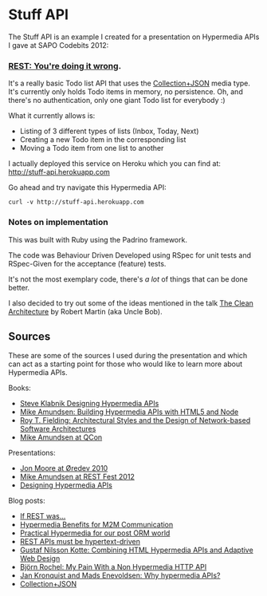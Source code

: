 # Stuff API

The Stuff API is an example I created for a presentation on Hypermedia APIs I gave at SAPO Codebits 2012:

### [REST: You're doing it wrong][1].

It's a really basic Todo list API that uses the [Collection+JSON][2] media type. It's currently only holds Todo items in memory, no persistence. Oh, and there's no authentication, only one giant Todo list for everybody :)

What it currently allows is:

* Listing of 3 different types of lists (Inbox, Today, Next)
* Creating a new Todo item in the corresponding list
* Moving a Todo item from one list to another

I actually deployed this service on Heroku which you can find at: http://stuff-api.herokuapp.com

Go ahead and try navigate this Hypermedia API:

```
curl -v http://stuff-api.herokuapp.com
```

[1]: https://codebits.eu/intra/s/session/255
[2]: http://amundsen.com/media-types/collection/

### Notes on implementation

This was built with Ruby using the Padrino framework.

The code was Behaviour Driven Developed using RSpec for unit tests and RSpec-Given for the acceptance (feature) tests.

It's not the most exemplary code, there's *a lot* of things that can be done better.

I also decided to try out some of the ideas mentioned in the talk [The Clean Architecture][3] by Robert Martin (aka Uncle Bob).

[3]: http://vimeo.com/43612849

## Sources

These are some of the sources I used during the presentation and which can act as a starting point for those who would like to learn more about Hypermedia APIs.

Books:

 - [Steve Klabnik Designing Hypermedia APIs](http://designinghypermediaapis.com/)
 - [Mike Amundsen: Building Hypermedia APIs with HTML5 and Node](http://shop.oreilly.com/product/0636920020530.do)
 - [Roy T. Fielding: Architectural Styles and the Design of Network-based Software Architectures](http://www.ics.uci.edu/~fielding/pubs/dissertation/top.htm)
 - [Mike Amundsen at QCon](http://www.infoq.com/presentations/Hypermedia-API-Node-js)

Presentations:

 - [Jon Moore at Øredev 2010](https://vimeo.com/20781278)
 - [Mike Amundsen at REST Fest 2012](https://vimeo.com/49503453)
 - [Designing Hypermedia APIs](https://speakerd.s3.amazonaws.com/presentations/50546c34bf73df000204729d/hypermedia_railsclub.pdf)

Blog posts:

 - [If REST was...](http://amundsen.com/blog/archives/1131)
 - [Hypermedia Benefits for M2M Communication](http://www.innoq.com/blog/st/2012/06/hypermedia-benefits-for-m2m-communication/)
 - [Practical Hypermedia for our post ORM world](http://www.aaronheld.com/post/practical-hypermedia)
 - [REST APIs must be hypertext-driven](http://roy.gbiv.com/untangled/2008/rest-apis-must-be-hypertext-driven)
 - [Gustaf Nilsson Kotte: Combining HTML Hypermedia APIs and Adaptive Web Design](http://www.jayway.com/2012/08/01/combining-html-hypermedia-apis-and-adaptive-web-design/)
 - [Björn Rochel: My Pain With a Non Hypermedia HTTP API](http://www.bjoernrochel.de/2012/10/16/the-pain-of-a-non-hypermedia-http-api/)
 - [Jan Kronquist and Mads Enevoldsen: Why hypermedia APIs?](http://www.jayway.com/2012/10/06/why-hypermedia-apis/)
 - [Collection+JSON](http://amundsen.com/media-types/collection/)